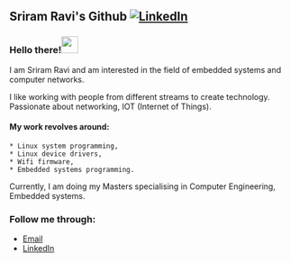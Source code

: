 ## Sriram Ravi's Github <a href="https://www.linkedin.com/in/sriram-ravi" target="_blank"><img src="https://github.com/sriram181/sriram181/tree/main/gifs/linkedin.svg?&style=flat-square&logo=linkedin&logoColor=white" alt="LinkedIn"></a>

### Hello there!<img src="https://github.com/sriram181/sriram181/tree/main/gifs/Hi.gif" width="30px">

I am Sriram Ravi and am interested in the field of embedded systems and computer networks.

I like working with people from different streams to create technology. Passionate about networking, IOT (Internet of Things).

#### My work revolves around:
    * Linux system programming,
    * Linux device drivers,
    * Wifi firmware,
    * Embedded systems programming.

Currently, I am doing my Masters specialising in Computer Engineering, Embedded systems.

### Follow me through:
* <a href="mailto:ravisriram21@gmail.com">Email</a>
* <a href="https://www.linkedin.com/in/sriram-ravi/">LinkedIn</a>
